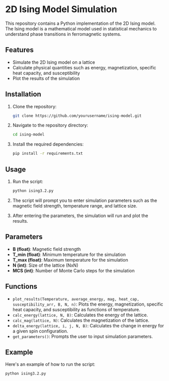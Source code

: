 # 2D Ising Model Simulation

This repository contains a Python implementation of the 2D Ising model. The Ising model is a mathematical model used in statistical mechanics to understand phase transitions in ferromagnetic systems.

## Features

- Simulate the 2D Ising model on a lattice
- Calculate physical quantities such as energy, magnetization, specific heat capacity, and susceptibility
- Plot the results of the simulation

## Installation

1. Clone the repository:
    ```sh
    git clone https://github.com/yourusername/ising-model.git
    ```
2. Navigate to the repository directory:
    ```sh
    cd ising-model
    ```
3. Install the required dependencies:
    ```sh
    pip install -r requirements.txt
    ```

## Usage

1. Run the script:
    ```sh
    python ising3.2.py
    ```
2. The script will prompt you to enter simulation parameters such as the magnetic field strength, temperature range, and lattice size.

3. After entering the parameters, the simulation will run and plot the results.

## Parameters

- **B (float)**: Magnetic field strength
- **T_min (float)**: Minimum temperature for the simulation
- **T_max (float)**: Maximum temperature for the simulation
- **N (int)**: Size of the lattice (NxN)
- **MCS (int)**: Number of Monte Carlo steps for the simulation

## Functions

- `plot_results(Temperature, average_energy, mag, heat_cap, susceptibility_arr, B, N, n)`: Plots the energy, magnetization, specific heat capacity, and susceptibility as functions of temperature.
- `calc_energy(lattice, N, B)`: Calculates the energy of the lattice.
- `calc_mag(lattice, N)`: Calculates the magnetization of the lattice.
- `delta_energy(lattice, i, j, N, B)`: Calculates the change in energy for a given spin configuration.
- `get_parameters()`: Prompts the user to input simulation parameters.

## Example

Here's an example of how to run the script:

```sh
python ising3.2.py
